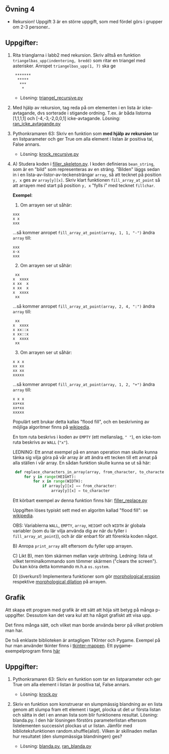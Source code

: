 
## Övning 4

* Rekursion! Uppgift 3 är en större uppgift, som med fördel görs i grupper om 2-3 personer..

## Uppgifter:
1.  Rita trianglarna i labb2 med rekursion. Skriv alltså en funktion `triangelbas_upp(indentering, bredd)` som
    ritar en triangel med asterisker.
    Anropet `triangelbas_upp(1, 7)` ska ge
    
    ```
     *******
      *****
       ***
        *
    ```
    * Lösning: [triangel\_recursive.py](ran_triangel_recursive.py)

2. Med hjälp av rekursion, tag reda på om elementen i en lista är icke-avtagande, dvs sorterade i stigande
   ordning. T.ex. är båda listorna [1,1,1,1] och [-4,-3,-2,0,0,1] icke-avtagande.
   Lösning: [ran\_icke\_avtagande.py](ran_icke_avtagande.py)
   
3. Pythonkramaren 63: Skriv en funktion som **med hjälp av rekursion** tar en listparameter och ger True om alla element i listan är positiva tal, False annars.
    * Lösning: [krock\_recursive.py](ran_krock_recursive.py)
   
4. A) Studera koden i [filler\_skeleton.py](filler_skeleton.py). I koden definieras `bean_string`, som är
   en "bild" som representeras av en sträng. "Bilden" läggs sedan in i en lista-av-listor-av-teckensträngar
   `array`, så att tecknet på position `y, x` ges av `array[y][x]`. Skriv klart funktionen
   `fill_array_at_point` så att arrayen med start på position `y, x` "fylls i" med tecknet `fillchar`.
   
   **Exempel**:

   1. Om arrayen ser ut såhär:
   
   ```
   xxx
   x x
   xxx
   ```
   
   ...så kommer anropet `fill_array_at_point(array, 1, 1, "-")` ändra `array` till:
   
   ```
   xxx
   x-x
   xxx
   ```
   
   2. Om arrayen ser ut såhär:
   
   ```
    xx 
   x  xxxx
   x xx  x
   x xx  x
   x  xxxx
    xx 
   ```
   
   ...så kommer anropet `fill_array_at_point(array, 2, 4, ":")` ändra `array` till:
   
   ```
    xx 
   x  xxxx
   x xx::x
   x xx::x
   x  xxxx
    xx 
   ```
   
   3. Om arrayen ser ut såhär:
   
   ```
   x x x
   xx xx
   xx xx
   xxxxx
   ```
   
   ...så kommer anropet `fill_array_at_point(array, 1, 2, "+")` ändra `array` till:
   
   ```
   x x x
   xx+xx
   xx+xx
   xxxxx
   ```
   
   Populärt sett brukar detta kallas "flood fill", och en beskrivning av möjliga algoritmer finns på 
   [wikipedia](https://en.wikipedia.org/wiki/Flood_fill).

   
   En tom ruta beskrivs i koden av `EMPTY` (ett mellanslag, `" "`), en icke-tom ruta beskrivs av `WALL`
   (`"x"`).
   
   LEDNING: Ett annat exempel på en annan operation man skulle kunna tänka sig vilja göra på vår array är att
   ändra ett tecken till ett annat på alla ställen i vår array. En sådan funktion skulle kunna se ut så här:
   ```python
    def replace_characters_in_array(array, from_character, to_character):
        for y in range(HEIGHT):
            for x in range(WIDTH):
                if array[y][x] == from_character:
                    array[y][x] = to_character
   ```
   
   Ett körbart exempel av denna funktion finns här: [filler\_replace.py](filler_replace.py)
   
   Uppgiften löses typiskt sett med en algoritm kallad "flood fill": se
   [wikipedia](https://en.wikipedia.org/wiki/Flood_fill).
   
   OBS: Variablerna `WALL`, `EMPTY`, `array`, `HEIGHT` och `WIDTH` är globala variabler (som du lär vilja
   använda dig av när du fyller i `fill_array_at_point`)), och är där enbart för att förenkla koden något.
   
   B) Anropa `print_array` allt eftersom du fyller upp arrayen.
   
   C) Likt B), men töm skärmen mellan varje utritning.
      Ledning: lista ut vilket terminalkommando som tömmer skärmen ("clears the screen"). Du kan köra detta
      kommando m.h.a `os.system`.
    
   D) (överkurs!) Implementera funktioner som gör
   [morphological erosion](http://homepages.inf.ed.ac.uk/rbf/HIPR2/erode.htm) respektive
   [morphological dilation](http://homepages.inf.ed.ac.uk/rbf/HIPR2/dilate.htm) på arrayen.


## Grafik

Att skapa ett program med grafik är ett sätt att höja sitt betyg på många p-uppgifter.
Dessutom kan det vara kul att ha något grafiskt att visa upp.

Det finns många sätt, och vilket man borde använda beror på vilket problem man har.

De två enklaste biblioteken är antagligen TKInter och Pygame. Exempel på hur man använder tkinter finns i
[tkinter-mappen](../tkinter/). Ett pygame-exempelprogram finns [här](../pygame/hornet_example/)

## Uppgifter:

1. Pythonkramaren 63: Skriv en funktion som tar en listparameter och ger True om alla element i listan är positiva tal, False annars.
    * Lösning: [krock.py](ran_krock.py)

2. Skriv en funktion som konstruerar en slumpmässig blandning av en lista genom att slumpa fram ett element i taget, plocka ut det ur första listan och sätta in det i en annan lista som blir funktionens resultat. Lösning: blanda.py. I den här lösningen förstörs parameterlistan eftersom listelementen successivt plockas ut ur listan.
Jämför med biblioteksfunktionen random.shuffle(alist). Vilken är skillnaden mellan hur resultatet (den slumpmässiga blandningen) ges?
    * Lösning: [blanda.py](blanda.py), [ran\_blanda.py](ran_blanda.py)
